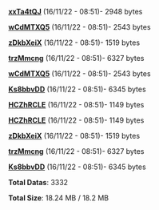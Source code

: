 [**xxTa4tQJ**](/data/xxTa4tQJ.txt) (16/11/22 - 08:51)- 2948 bytes

[**wCdMTXQ5**](/data/wCdMTXQ5.txt) (16/11/22 - 08:51)- 2543 bytes

[**zDkbXeiX**](/data/zDkbXeiX.txt) (16/11/22 - 08:51)- 1519 bytes

[**trzMmcng**](/data/trzMmcng.txt) (16/11/22 - 08:51)- 6327 bytes

[**wCdMTXQ5**](/data/wCdMTXQ5.txt) (16/11/22 - 08:51)- 2543 bytes

[**Ks8bbvDD**](/data/Ks8bbvDD.txt) (16/11/22 - 08:51)- 6345 bytes

[**HCZhRCLE**](/data/HCZhRCLE.txt) (16/11/22 - 08:51)- 1149 bytes

[**HCZhRCLE**](/data/HCZhRCLE.txt) (16/11/22 - 08:51)- 1149 bytes

[**zDkbXeiX**](/data/zDkbXeiX.txt) (16/11/22 - 08:51)- 1519 bytes

[**trzMmcng**](/data/trzMmcng.txt) (16/11/22 - 08:51)- 6327 bytes

[**Ks8bbvDD**](/data/Ks8bbvDD.txt) (16/11/22 - 08:51)- 6345 bytes

**Total Datas**: 3332

**Total Size**: 18.24 MB / 18.2 MB